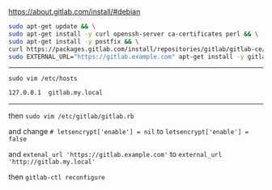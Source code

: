 https://about.gitlab.com/install/#debian

```bash
sudo apt-get update && \
sudo apt-get install -y curl openssh-server ca-certificates perl && \
sudo apt-get install -y postfix && \
curl https://packages.gitlab.com/install/repositories/gitlab/gitlab-ce/script.deb.sh | sudo bash && \
sudo EXTERNAL_URL="https://gitlab.example.com" apt-get install -y gitlab-ce=16.9.1-ce.0
```
---

`sudo vim /etc/hosts`
```bash
127.0.0.1  gitlab.my.local
```

---

then `sudo vim /etc/gitlab/gitlab.rb`

and change `# letsencrypt['enable'] = nil` to `letsencrypt['enable'] = false`

and `extenal_url 'https://gitlab.example.com'` to `external_url 'http://gitlab.my.local'`

then
`gitlab-ctl reconfigure`

